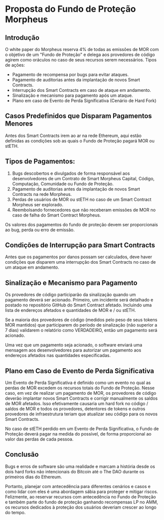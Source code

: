 # Proposta do Fundo de Proteção Morpheus

## Introdução

O white paper do Morpheus reserva 4% de todas as emissões de MOR com o objetivo de um "Fundo de Proteção" e delega aos provedores de código agirem como oráculos no caso de seus recursos serem necessários.
Tipos de ações:

- Pagamento de recompensa por bugs para evitar ataques.
- Pagamento de auditorias antes da implantação de novos Smart Contracts.
- Interrupção dos Smart Contracts em caso de ataque em andamento.
- Sinalização e mecanismo para pagamento após um ataque.
- Plano em caso de Evento de Perda Significativa (Cenário de Hard Fork)

## Casos Predefinidos que Disparam Pagamentos Menores

Antes dos Smart Contracts irem ao ar na rede Ethereum, aqui estão definidas as condições sob as quais o Fundo de Proteção pagará MOR ou stETH.

## Tipos de Pagamentos:

1. Bugs descobertos e divulgados de forma responsável aos desenvolvedores de um Contrato de Smart Morpheus Capital, Código, Computação, Comunidade ou Fundo de Proteção.
2. Pagamento de auditorias antes da implantação de novos Smart Contracts na rede Morpheus.
3. Perdas de usuários de MOR ou stETH no caso de um Smart Contract Morpheus ser explorado.
4. Reembolsando fornecedores que não receberam emissões de MOR no caso de falha do Smart Contract Morpheus.

Os valores dos pagamentos do fundo de proteção devem ser proporcionais ao bug, perda ou erro de emissão.

## Condições de Interrupção para Smart Contracts

Antes que os pagamentos por danos possam ser calculados, deve haver condições que disparem uma interrupção dos Smart Contracts no caso de um ataque em andamento.

## Sinalização e Mecanismo para Pagamento

Os provedores de código participarão da sinalização quando um pagamento deverá ser acionado. Primeiro, um incidente será detalhado e postado no repositório GitHub do Smart Contract afetado. Incluindo uma lista de endereços afetados e quantidades de MOR e / ou stETH.

Se a maioria dos provedores de código (medidos pelo peso de seus tokens MOR mantidos) que participarem do período de sinalização (não superior a 7 dias) validarem o relatório como VERDADEIRO, então um pagamento será acionado.

Uma vez que um pagamento seja acionado, o software enviará uma mensagem aos desenvolvedores para autorizar um pagamento aos endereços afetados nas quantidades especificadas.

## Plano em Caso de Evento de Perda Significativa

Um Evento de Perda Significativa é definido como um evento no qual as perdas de MOR excedem os recursos totais do Fundo de Proteção. Nesse caso, em vez de realizar um pagamento de MOR, os provedores de código deverão implantar novos Smart Contracts e corrigir manualmente os saldos de MOR afetados. Isso efetivamente causaria um hard fork no código / saldos de MOR e todos os provedores, detentores de tokens e outros provedores de infraestrutura teriam que atualizar seu código para os novos Smart Contracts.

No caso de stETH perdido em um Evento de Perda Significativa, o Fundo de Proteção deverá pagar na medida do possível, de forma proporcional ao valor das perdas de cada pessoa.

## Conclusão

Bugs e erros de software são uma realidade e marcam a história desde os dois hard forks não intencionais do Bitcoin até o The DAO durante os primeiros dias do Ethereum.

Portanto, planejar com antecedência para diferentes cenários e casos e como lidar com eles é uma abordagem sábia para proteger e mitigar riscos. Felizmente, ao reservar recursos com antecedência no Fundo de Proteção e também parte do fundo de proteção ganhando recompensas LP no AMM, os recursos dedicados à proteção dos usuários deveriam crescer ao longo do tempo.
